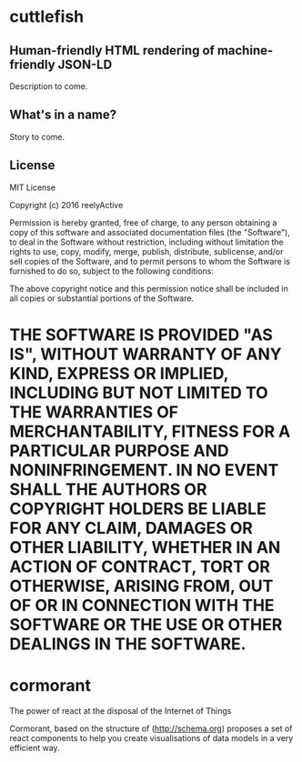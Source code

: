 cuttlefish
==========

Human-friendly HTML rendering of machine-friendly JSON-LD
---------------------------------------------------------

Description to come.


What's in a name?
-----------------

Story to come.


License
-------

MIT License

Copyright (c) 2016 reelyActive

Permission is hereby granted, free of charge, to any person obtaining a copy of this software and associated documentation files (the "Software"), to deal in the Software without restriction, including without limitation the rights to use, copy, modify, merge, publish, distribute, sublicense, and/or sell copies of the Software, and to permit persons to whom the Software is furnished to do so, subject to the following conditions:

The above copyright notice and this permission notice shall be included in all copies or substantial portions of the Software.

THE SOFTWARE IS PROVIDED "AS IS", WITHOUT WARRANTY OF ANY KIND, EXPRESS OR 
IMPLIED, INCLUDING BUT NOT LIMITED TO THE WARRANTIES OF MERCHANTABILITY, 
FITNESS FOR A PARTICULAR PURPOSE AND NONINFRINGEMENT. IN NO EVENT SHALL THE 
AUTHORS OR COPYRIGHT HOLDERS BE LIABLE FOR ANY CLAIM, DAMAGES OR OTHER 
LIABILITY, WHETHER IN AN ACTION OF CONTRACT, TORT OR OTHERWISE, ARISING FROM, 
OUT OF OR IN CONNECTION WITH THE SOFTWARE OR THE USE OR OTHER DEALINGS IN 
THE SOFTWARE.
=======
# cormorant

The power of react at the disposal of the Internet of Things

Cormorant, based on the structure of (http://schema.org) proposes a set of react
components to help you create visualisations of data models in a very efficient
way.

